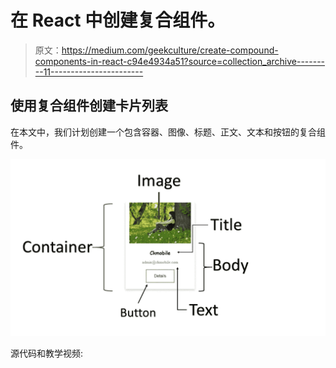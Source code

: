 # 在 React 中创建复合组件。

> 原文：<https://medium.com/geekculture/create-compound-components-in-react-c94e4934a51?source=collection_archive---------11----------------------->

## 使用复合组件创建卡片列表

在本文中，我们计划创建一个包含容器、图像、标题、正文、文本和按钮的复合组件。

![](img/35faa269a5c2864fbab54b93e0bcbae0.png)

源代码和教学视频: